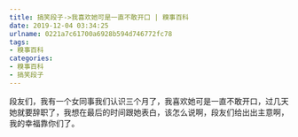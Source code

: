 ```yaml
---
title: 搞笑段子->我喜欢她可是一直不敢开口 | 糗事百科
date: 2019-12-04 03:34:25
urlname: 0221a7c61700a6928b594d746772fc78
tags: 
- 糗事百科
categories:
- 糗事百科
- 搞笑段子
---
```

段友们，我有一个女同事我们认识三个月了，我喜欢她可是一直不敢开口，过几天她就要辞职了，我想在最后的时间跟她表白，该怎么说啊，段友们给出出主意啊，我的幸福靠你们了。



